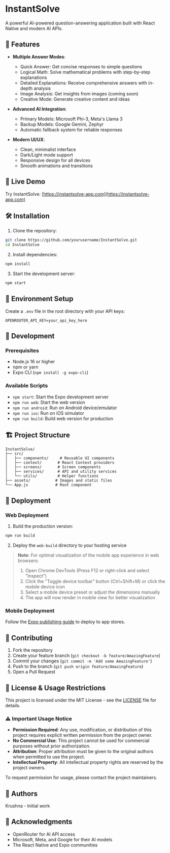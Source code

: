 # InstantSolve

A powerful AI-powered question-answering application built with React Native and modern AI APIs.

## 🌟 Features

- **Multiple Answer Modes**:
  - Quick Answer: Get concise responses to simple questions
  - Logical Math: Solve mathematical problems with step-by-step explanations
  - Detailed Explanations: Receive comprehensive answers with in-depth analysis
  - Image Analysis: Get insights from images (coming soon)
  - Creative Mode: Generate creative content and ideas

- **Advanced AI Integration**:
  - Primary Models: Microsoft Phi-3, Meta's Llama 3
  - Backup Models: Google Gemini, Zephyr
  - Automatic fallback system for reliable responses

- **Modern UI/UX**:
  - Clean, minimalist interface
  - Dark/Light mode support
  - Responsive design for all devices
  - Smooth animations and transitions

## 🚀 Live Demo

Try InstantSolve: [https://instantsolve-app.com](https://instantsolve-app.com)

## 🛠️ Installation

1. Clone the repository:
```bash
git clone https://github.com/yourusername/InstantSolve.git
cd InstantSolve
```

2. Install dependencies:
```bash
npm install
```

3. Start the development server:
```bash
npm start
```

## 🔧 Environment Setup

Create a `.env` file in the root directory with your API keys:

```env
OPENROUTER_API_KEY=your_api_key_here
```

## 📱 Development

### Prerequisites

- Node.js 16 or higher
- npm or yarn
- Expo CLI (`npm install -g expo-cli`)

### Available Scripts

- `npm start`: Start the Expo development server
- `npm run web`: Start the web version
- `npm run android`: Run on Android device/emulator
- `npm run ios`: Run on iOS simulator
- `npm run build`: Build web version for production

## 🏗️ Project Structure

```
InstantSolve/
├── src/
│   ├── components/     # Reusable UI components
│   ├── context/       # React Context providers
│   ├── screens/       # Screen components
│   ├── services/      # API and utility services
│   └── utils/         # Helper functions
├── assets/           # Images and static files
└── App.js            # Root component
```

## 🚀 Deployment

### Web Deployment

1. Build the production version:
```bash
npm run build
```

2. Deploy the `web-build` directory to your hosting service

> **Note**: For optimal visualization of the mobile app experience in web browsers:
> 1. Open Chrome DevTools (Press F12 or right-click and select "Inspect")
> 2. Click the "Toggle device toolbar" button (Ctrl+Shift+M) or click the mobile device icon
> 3. Select a mobile device preset or adjust the dimensions manually
> 4. The app will now render in mobile view for better visualization

### Mobile Deployment

Follow the [Expo publishing guide](https://docs.expo.dev/workflow/publishing/) to deploy to app stores.

## 🤝 Contributing

1. Fork the repository
2. Create your feature branch (`git checkout -b feature/AmazingFeature`)
3. Commit your changes (`git commit -m 'Add some AmazingFeature'`)
4. Push to the branch (`git push origin feature/AmazingFeature`)
5. Open a Pull Request

## 📄 License & Usage Restrictions

This project is licensed under the MIT License - see the [LICENSE](LICENSE) file for details.

### ⚠️ Important Usage Notice

- **Permission Required**: Any use, modification, or distribution of this project requires explicit written permission from the project owner.
- **No Commercial Use**: This project cannot be used for commercial purposes without prior authorization.
- **Attribution**: Proper attribution must be given to the original authors when permitted to use the project.
- **Intellectual Property**: All intellectual property rights are reserved by the project owners.

To request permission for usage, please contact the project maintainers.

## 👥 Authors

Krushna - Initial work

## 🙏 Acknowledgments

- OpenRouter for AI API access
- Microsoft, Meta, and Google for their AI models
- The React Native and Expo communities